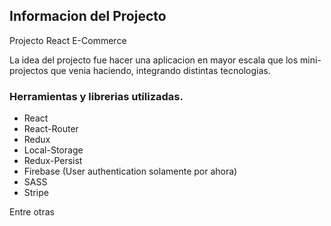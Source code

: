 
## Informacion del Projecto

Projecto React E-Commerce

La idea del projecto fue hacer una aplicacion en mayor escala que los mini-projectos que venia haciendo, integrando distintas tecnologias.

### Herramientas y librerias utilizadas.

* React
* React-Router 
* Redux
* Local-Storage
* Redux-Persist
* Firebase (User authentication solamente por ahora)
* SASS
* Stripe

Entre otras
